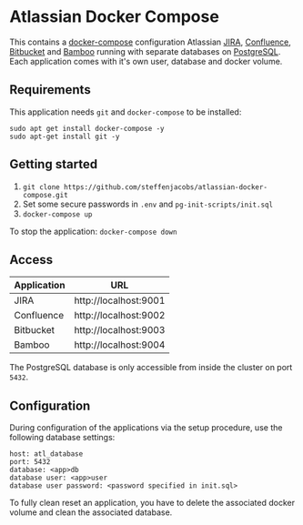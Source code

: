 # Atlassian Docker Compose

This contains a [docker-compose](https://docs.docker.com/compose/) configuration Atlassian [JIRA](https://www.atlassian.com/software/jira), [Confluence](https://www.atlassian.com/software/confluence), [Bitbucket](https://www.atlassian.com/software/bitbucket) and [Bamboo](https://www.atlassian.com/software/bamboo) running with separate databases on [PostgreSQL](https://www.postgresql.org/). Each application comes with it's own user, database and docker volume. 

## Requirements
This application needs `git` and `docker-compose` to be installed:

    sudo apt get install docker-compose -y
    sudo apt-get install git -y

## Getting started
1. `git clone https://github.com/steffenjacobs/atlassian-docker-compose.git`
2. Set some secure passwords in `.env` and `pg-init-scripts/init.sql`
3. `docker-compose up`

To stop the application: `docker-compose down`

## Access
|Application|URL|
|--|--|
|JIRA|http://localhost:9001|
|Confluence |http://localhost:9002|
|Bitbucket |http://localhost:9003|
|Bamboo |http://localhost:9004|
The PostgreSQL database is only accessible from inside the cluster on port `5432`.

## Configuration
During configuration of the applications via the setup procedure, use the following database settings:

    host: atl_database
    port: 5432
    database: <app>db
    database user: <app>user
    database user password: <password specified in init.sql>

To fully clean reset an application, you have to delete the associated docker volume and clean the associated database.

